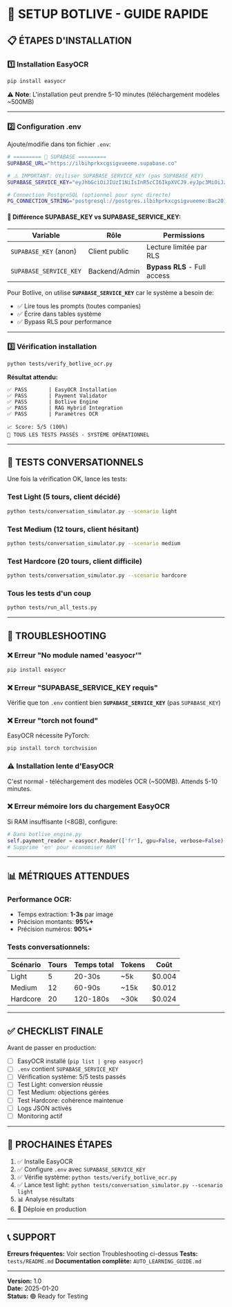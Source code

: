 # 🚀 SETUP BOTLIVE - GUIDE RAPIDE

## 📋 **ÉTAPES D'INSTALLATION**

### **1️⃣ Installation EasyOCR**

```bash
pip install easyocr
```

⚠️ **Note**: L'installation peut prendre 5-10 minutes (téléchargement modèles ~500MB)

---

### **2️⃣ Configuration .env**

Ajoute/modifie dans ton fichier `.env`:

```bash
# ========= 🔗 SUPABASE =========
SUPABASE_URL="https://ilbihprkxcgsigvueeme.supabase.co"

# ⚠️ IMPORTANT: Utiliser SUPABASE_SERVICE_KEY (pas SUPABASE_KEY)
SUPABASE_SERVICE_KEY="eyJhbGciOiJIUzI1NiIsInR5cCI6IkpXVCJ9.eyJpc3MiOiJzdXBhYmFzZSIsInJlZiI6ImlsYmlocHJreGNnc2lndnVlZW1lIiwicm9sZSI6InNlcnZpY2Vfcm9sZSIsImlhdCI6MTc0OTEzMTQwNCwiZXhwIjoyMDY0NzA3NDA0fQ.Zf0EJbmP5ePGBZL5cY1tFP9FDRvJXDZ3x98zUS993GA"

# Connection PostgreSQL (optionnel pour sync directe)
PG_CONNECTION_STRING="postgresql://postgres.ilbihprkxcgsigvueeme:Bac2018mado%40@aws-0-eu-west-3.pooler.supabase.com:5432/postgres"
```

#### **🔑 Différence SUPABASE_KEY vs SUPABASE_SERVICE_KEY:**

| Variable | Rôle | Permissions |
|----------|------|-------------|
| `SUPABASE_KEY` (anon) | Client public | Lecture limitée par RLS |
| `SUPABASE_SERVICE_KEY` | Backend/Admin | **Bypass RLS** - Full access |

Pour Botlive, on utilise **`SUPABASE_SERVICE_KEY`** car le système a besoin de:
- ✅ Lire tous les prompts (toutes companies)
- ✅ Écrire dans tables système
- ✅ Bypass RLS pour performance

---

### **3️⃣ Vérification installation**

```bash
python tests/verify_botlive_ocr.py
```

**Résultat attendu:**
```
✅ PASS       | EasyOCR Installation
✅ PASS       | Payment Validator
✅ PASS       | Botlive Engine
✅ PASS       | RAG Hybrid Integration
✅ PASS       | Paramètres OCR

📈 Score: 5/5 (100%)
🎉 TOUS LES TESTS PASSÉS - SYSTÈME OPÉRATIONNEL
```

---

## 🧪 **TESTS CONVERSATIONNELS**

Une fois la vérification OK, lance les tests:

### **Test Light** (5 tours, client décidé)
```bash
python tests/conversation_simulator.py --scenario light
```

### **Test Medium** (12 tours, client hésitant)
```bash
python tests/conversation_simulator.py --scenario medium
```

### **Test Hardcore** (20 tours, client difficile)
```bash
python tests/conversation_simulator.py --scenario hardcore
```

### **Tous les tests d'un coup**
```bash
python tests/run_all_tests.py
```

---

## 🔧 **TROUBLESHOOTING**

### ❌ Erreur "No module named 'easyocr'"
```bash
pip install easyocr
```

### ❌ Erreur "SUPABASE_SERVICE_KEY requis"
Vérifie que ton `.env` contient bien **`SUPABASE_SERVICE_KEY`** (pas `SUPABASE_KEY`)

### ❌ Erreur "torch not found"
EasyOCR nécessite PyTorch:
```bash
pip install torch torchvision
```

### ⚠️ Installation lente d'EasyOCR
C'est normal - téléchargement des modèles OCR (~500MB). Attends 5-10 minutes.

### ❌ Erreur mémoire lors du chargement EasyOCR
Si RAM insuffisante (<8GB), configure:
```python
# Dans botlive_engine.py
self.payment_reader = easyocr.Reader(['fr'], gpu=False, verbose=False)
# Supprime 'en' pour économiser RAM
```

---

## 📊 **MÉTRIQUES ATTENDUES**

### **Performance OCR:**
- Temps extraction: **1-3s** par image
- Précision montants: **95%+**
- Précision numéros: **90%+**

### **Tests conversationnels:**
| Scénario | Tours | Temps total | Tokens | Coût |
|----------|-------|-------------|--------|------|
| Light | 5 | 20-30s | ~5k | $0.004 |
| Medium | 12 | 60-90s | ~15k | $0.012 |
| Hardcore | 20 | 120-180s | ~30k | $0.024 |

---

## ✅ **CHECKLIST FINALE**

Avant de passer en production:

- [ ] EasyOCR installé (`pip list | grep easyocr`)
- [ ] `.env` contient `SUPABASE_SERVICE_KEY`
- [ ] Vérification système: 5/5 tests passés
- [ ] Test Light: conversion réussie
- [ ] Test Medium: objections gérées
- [ ] Test Hardcore: cohérence maintenue
- [ ] Logs JSON activés
- [ ] Monitoring actif

---

## 🎯 **PROCHAINES ÉTAPES**

1. ✅ Installe EasyOCR
2. ✅ Configure `.env` avec `SUPABASE_SERVICE_KEY`
3. ✅ Vérifie système: `python tests/verify_botlive_ocr.py`
4. ✅ Lance test light: `python tests/conversation_simulator.py --scenario light`
5. 📊 Analyse résultats
6. 🚀 Déploie en production

---

## 📞 **SUPPORT**

**Erreurs fréquentes:** Voir section Troubleshooting ci-dessus
**Tests:** `tests/README.md`
**Documentation complète:** `AUTO_LEARNING_GUIDE.md`

---

**Version:** 1.0  
**Date:** 2025-01-20  
**Status:** 🟢 Ready for Testing
